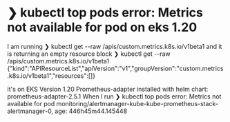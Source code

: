 
# ❯ kubectl top pods error: Metrics not available for pod on eks 1.20

I am running ❯ kubectl get --raw /apis/custom.metrics.k8s.io/v1beta1
and it is returning an empty resource block
❯ kubectl get --raw /apis/custom.metrics.k8s.io/v1beta1
{"kind":"APIResourceList","apiVersion":"v1","groupVersion":"custom.metrics.k8s.io/v1beta1","resources":[]}

it's on EKS Version 1.20
Prometheus-adapter installed with helm chart: prometheus-adapter-2.5.1
When I run
❯ kubectl top pods
error: Metrics not available for pod monitoring/alertmanager-kube-kube-prometheus-stack-alertmanager-0, age: 446h45m44.145448


        